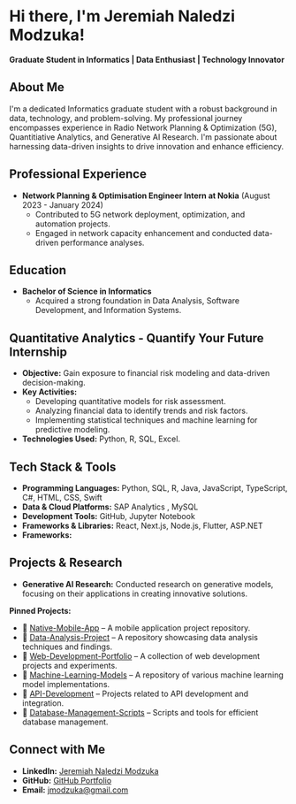 # Hi there, I'm Jeremiah Naledzi Modzuka!

**Graduate Student in Informatics | Data Enthusiast | Technology Innovator**

## About Me

I'm a dedicated Informatics graduate student with a robust background in data, technology, and problem-solving. My professional journey encompasses experience in Radio Network Planning & Optimization (5G), Quantitiative Analytics, and Generative AI Research. I'm passionate about harnessing data-driven insights to drive innovation and enhance efficiency.


## Professional Experience

- **Network Planning & Optimisation Engineer Intern at Nokia** (August 2023 - January 2024)
  - Contributed to 5G network deployment, optimization, and automation projects.
  - Engaged in network capacity enhancement and conducted data-driven performance analyses.
 
## Education

- **Bachelor of Science in Informatics**
  - Acquired a strong foundation in Data Analysis, Software Development, and Information Systems.

## Quantitative Analytics - Quantify Your Future Internship

- **Objective:** Gain exposure to financial risk modeling and data-driven decision-making.
- **Key Activities:**
  - Developing quantitative models for risk assessment.
  - Analyzing financial data to identify trends and risk factors.
  - Implementing statistical techniques and machine learning for predictive modeling.
- **Technologies Used:** Python, R, SQL, Excel.

## Tech Stack & Tools

- **Programming Languages:** Python, SQL, R, Java, JavaScript, TypeScript, C#, HTML, CSS, Swift 
- **Data & Cloud Platforms:** SAP Analytics , MySQL
- **Development Tools:** GitHub, Jupyter Notebook
- **Frameworks & Libraries:** React, Next.js, Node.js, Flutter, ASP.NET
- **Frameworks:**

## Projects & Research

- **Generative AI Research:** Conducted research on generative models, focusing on their applications in creating innovative solutions.

 **Pinned Projects:**
- 🔹 [Native-Mobile-App](https://github.com/jmodzuka/Native-Mobile-App) – A mobile application project repository.
- 🔹 [Data-Analysis-Project](https://github.com/jmodzuka/Data-Analysis-Project) – A repository showcasing data analysis techniques and findings.
- 🔹 [Web-Development-Portfolio](https://github.com/jmodzuka/Web-Development-Portfolio) – A collection of web development projects and experiments.
- 🔹 [Machine-Learning-Models](https://github.com/jmodzuka/Machine-Learning-Models) – A repository of various machine learning model implementations.
- 🔹 [API-Development](https://github.com/jmodzuka/API-Development) – Projects related to API development and integration.
- 🔹 [Database-Management-Scripts](https://github.com/jmodzuka/Database-Management-Scripts) – Scripts and tools for efficient database management.

## Connect with Me

- **LinkedIn:** [Jeremiah Naledzi Modzuka](https://www.linkedin.com/in/jeremiah-naledzi-modzuka)
- **GitHub:** [GitHub Portfolio](https://github.com/jmodzuka?tab=repositories)
- **Email:** jmodzuka@gmail.com






